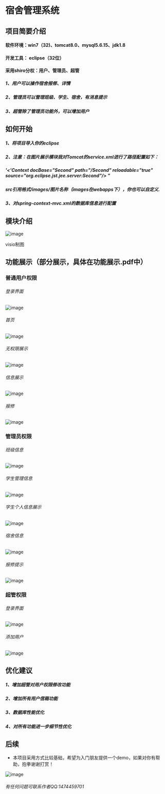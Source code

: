 # 宿舍管理系统

## 项目简要介绍
#### 软件环境：win7（32)、tomcat8.0、mysql5.6.15、jdk1.8
#### 开发工具： eclipse（32位）

#### 采用shiro分权：用户、管理员、超管
#####  1、用户可以操作宿舍报修、详情
#####  2、管理员可以管理班级、学生、宿舍，有消息提示
#####  3、超管除了管理员功能外，可以增加用户

## 如何开始
##### 1、将项目导入你的eclipse
##### 2、注意：在图片展示模块我对Tomcat的service.xml进行了路径配置如下：
#####  '<'Context docBase="Second" path="/Second" reloadable="true" source="org.eclipse.jst.jee.server:Second"/></Host> "
#####  src引用格式/images/图片名称（images在webapps下），你也可以自定义.
##### 3、对spring-context-mvc.xml的数据库信息进行配置

## 模块介绍
 ![image](https://github.com/cntianjue/Second/blob/master/img/%E5%8A%9F%E8%83%BD%E6%A8%A1%E5%9D%97.png)
 
 visio制图

## 功能展示（部分展示，具体在功能展示.pdf中）

### 普通用户权限
 
 ###### 登录界面
  ![image](https://github.com/cntianjue/Second/blob/master/img/%E6%99%AE%E9%80%9A%E7%94%A8%E6%88%B7/QQ%E5%9B%BE%E7%89%8720190508074618.png)
 
 ###### 首页
  ![image](https://github.com/cntianjue/Second/blob/master/img/%E6%99%AE%E9%80%9A%E7%94%A8%E6%88%B7/QQ%E5%9B%BE%E7%89%8720190508074704.png)

 ###### 无权限展示
  ![image](https://github.com/cntianjue/Second/blob/master/img/%E6%99%AE%E9%80%9A%E7%94%A8%E6%88%B7/QQ%E5%9B%BE%E7%89%8720190508074731.png?imageMogr2/auto-orient/strip%7CimageView2/2/w/300)
  
 ###### 信息展示
  ![image](https://github.com/cntianjue/Second/blob/master/img/%E6%99%AE%E9%80%9A%E7%94%A8%E6%88%B7/QQ%E5%9B%BE%E7%89%8720190508074908.png)
 ###### 报修
 ![image](https://github.com/cntianjue/Second/blob/master/img/%E6%99%AE%E9%80%9A%E7%94%A8%E6%88%B7/QQ%E5%9B%BE%E7%89%8720190508075058.png)
 
 ### 管理员权限

###### 班级信息
 
 ![image](https://github.com/cntianjue/Second/blob/master/img/%E7%AE%A1%E7%90%86%E5%91%98/QQ%E5%9B%BE%E7%89%8720190508075340.png)

###### 学生管理信息
 
 ![image](https://github.com/cntianjue/Second/blob/master/img/%E7%AE%A1%E7%90%86%E5%91%98/QQ%E5%9B%BE%E7%89%8720190508075457.png)

###### 学生个人信息展示
 
 ![image](https://github.com/cntianjue/Second/blob/master/img/%E7%AE%A1%E7%90%86%E5%91%98/QQ%E5%9B%BE%E7%89%8720190508075658.png)

###### 宿舍信息
 
 ![image](https://github.com/cntianjue/Second/blob/master/img/%E7%AE%A1%E7%90%86%E5%91%98/QQ%E5%9B%BE%E7%89%8720190508075817.png)

###### 报修提示
 
 ![image](https://github.com/cntianjue/Second/blob/master/img/%E7%AE%A1%E7%90%86%E5%91%98/QQ%E5%9B%BE%E7%89%8720190508081724.png)
 
 ### 超管权限
 
 ###### 登录界面

![image](https://github.com/cntianjue/Second/blob/master/img/%E8%B6%85%E7%AE%A1/QQ%E5%9B%BE%E7%89%8720190508081818.png)

###### 添加用户
 
 ![image](https://github.com/cntianjue/Second/blob/master/img/%E8%B6%85%E7%AE%A1/QQ%E5%9B%BE%E7%89%8720190508081913.png)
 
 ## 优化建议
 
##### 1、增加超管对用户权限修改功能

##### 2、增加所有用户信箱功能

##### 3、数据库性能优化

##### 4、对所有功能进一步细节性优化

## 后续

* 本项目采用方式比较基础，希望为入门朋友提供一个demo，如果对你有帮助，抱拳谢谢打赏！

![image](https://github.com/cntianjue/Second/blob/master/src/main/webapp/images/zhifu.png)


###### 有任何问题可联系作者QQ:1474459701

 
 
